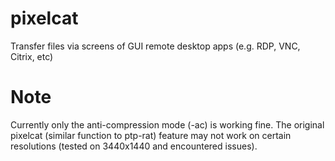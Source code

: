 # pixelcat
Transfer files via screens of GUI remote desktop apps (e.g. RDP, VNC, Citrix, etc)

# Note
Currently only the anti-compression mode (-ac) is working fine. The original pixelcat (similar function to ptp-rat) feature may not work on certain resolutions (tested on 3440x1440 and encountered issues). 
